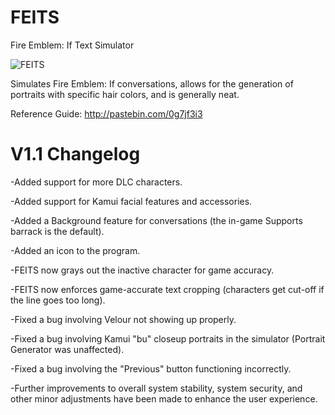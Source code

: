 # FEITS
Fire Emblem: If Text Simulator

![FEITS](http://i.imgur.com/OE7w7UO.png)

Simulates Fire Emblem: If conversations, allows for the generation of portraits with specific hair colors, and is generally neat. 

Reference Guide: http://pastebin.com/0g7jf3i3

# V1.1 Changelog

-Added support for more DLC characters.

-Added support for Kamui facial features and accessories.

-Added a Background feature for conversations (the in-game Supports barrack is the default).

-Added an icon to the program.

-FEITS now grays out the inactive character for game accuracy.

-FEITS now enforces game-accurate text cropping (characters get cut-off if the line goes too long).

-Fixed a bug involving Velour not showing up properly.

-Fixed a bug involving Kamui "bu" closeup portraits in the simulator (Portrait Generator was unaffected).

-Fixed a bug involving the "Previous" button functioning incorrectly.

-Further improvements to overall system stability, system security, and other minor adjustments have been made to enhance the user experience.
